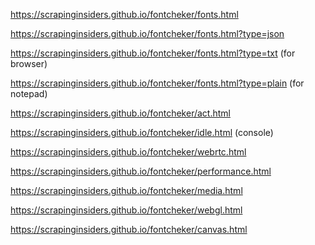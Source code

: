 https://scrapinginsiders.github.io/fontcheker/fonts.html

https://scrapinginsiders.github.io/fontcheker/fonts.html?type=json

https://scrapinginsiders.github.io/fontcheker/fonts.html?type=txt  (for browser)

https://scrapinginsiders.github.io/fontcheker/fonts.html?type=plain (for notepad)

https://scrapinginsiders.github.io/fontcheker/act.html

https://scrapinginsiders.github.io/fontcheker/idle.html (console)

https://scrapinginsiders.github.io/fontcheker/webrtc.html

https://scrapinginsiders.github.io/fontcheker/performance.html

https://scrapinginsiders.github.io/fontcheker/media.html

https://scrapinginsiders.github.io/fontcheker/webgl.html

https://scrapinginsiders.github.io/fontcheker/canvas.html
